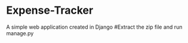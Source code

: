 # Expense-Tracker
A simple web application created in Django
#Extract the zip file and run manage.py
